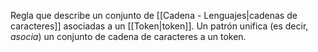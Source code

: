 Regla que describe un conjunto de [[Cadena - Lenguajes|cadenas de caracteres]] asociadas a un [[Token|token]].
Un patrón unifica (es decir, *asocia*) un conjunto de cadena de caracteres a un token.